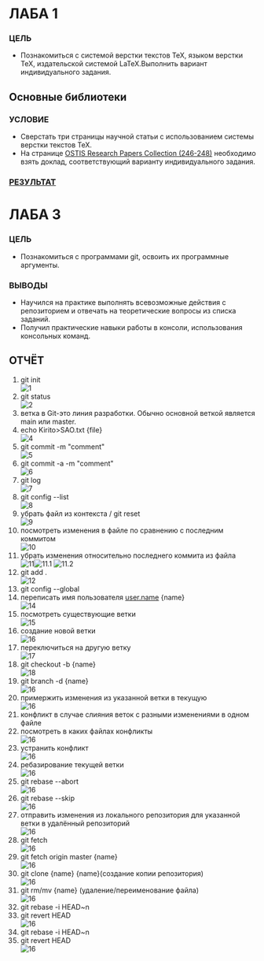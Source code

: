 # ЛАБА 1

### ЦЕЛЬ
- Познакомиться с системой верстки текстов TeX, языком верстки TeX, издательской системой LaTeX.Выполнить вариант индивидуального задания.

## Основные библиотеки 
### УСЛОВИЕ

- Сверстать три страницы научной статьи с использованием системы верстки текстов TeX.
- На странице [OSTIS Research Papers Collection (246-248)](https://proc.ostis.net/proc/Proceedings%20OSTIS-2024.pdf) необходимо взять доклад, соответствующий варианту индивидуального задания.

### [РЕЗУЛЬТАТ](lab1/LAB1.pdf)

# ЛАБА 3
### ЦЕЛЬ

- Познакомиться с программами git, освоить их программные аргументы.

### ВЫВОДЫ

- Научился на практике выполнять всевозможные действия с репозиторием и отвечать на теоретические вопросы из списка заданий.
- Получил практические навыки работы в консоли, использования консольных команд.

## ОТЧЁТ
1. git init <br>![1](images/1.png)
2. git status <br>![2](images/2.png)
3. ветка в Git-это линия разработки. Обычно основной веткой является main или master.
4. echo Kirito>SAO.txt {file} <br>![4](images/4.png)
5. git commit -m "comment" <br>![5](images/5.png)
6. git commit -a -m "comment" <br>![6](images/6.png)
7. git log <br>![7](images/7.png)
8. git config --list <br>![8](images/8.png)
9. убрать файл из контекста   /   git reset <br>![9](images/9.png)
10. посмотреть изменения в файле по сравнению с последним коммитом <br>![10](images/10.png)
11. убрать изменения относительно последнего коммита из файла <br>![11](images/11.png)![11.1](images/11.1.png)  ![11.2](images/11.2.png) 
12. git add . <br>![12](images/12.png)
13. git config --global <br>
14. переписать имя пользователя [user.name](http://user.name) {name} <br>![14](images/14.png)
15. посмотреть существующие ветки <br>![15](images/15.png)
16. создание новой ветки <br>![16](images/16.png)
17. переключиться на другую ветку <br>![17](images/17.png)
18. git checkout -b {name} <br>![18](images/18.png)
19. git branch -d {name} <br>![16](images/19.png)
20. примержить изменения из указанной ветки в текущую <br>![16](images/20.png)
21. конфликт в случае слияния веток с разными изменениями в одном файле <br>
22. посмотреть в каких файлах конфликты <br>![16](images/22.png)
23. устранить конфликт  <br>![16](images/22.png)
25. ребазирование текущей ветки <br>![16](images/25.png)
27. git rebase --abort <br>![16](images/27.png)
28. git rebase --skip <br>![16](images/28.png)
29. отправить изменения из локального репозитория для указанной ветки в удалённый репозиторий <br>![16](images/29.png)
30. git fetch <br>![16](images/30.png)
31. git fetch origin master {name} <br>![16](images/31.png)
32. git clone {name} {name}(создание копии репозитория) <br>![16](images/32.png)
33. git rm/mv {name} (удаление/переименование файла) <br>![16](images/33.png)
34. git rebase -i HEAD~n <br>
35. git revert HEAD <br>![16](images/35.png)
34. git rebase -i HEAD~n <br>
35. git revert HEAD <br>![16](images/35.png)
